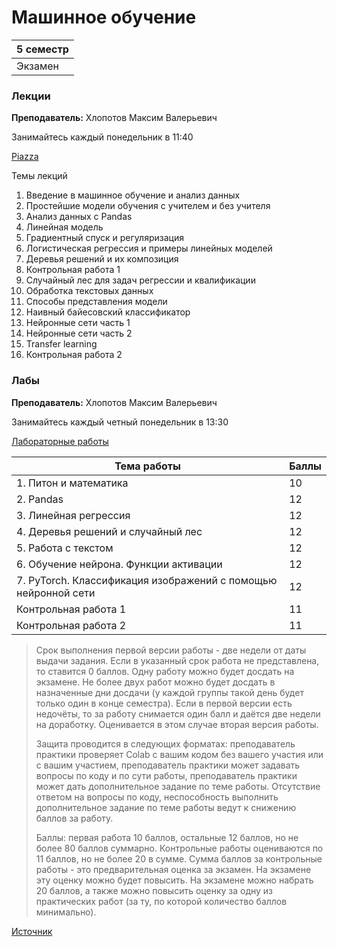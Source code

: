 # Машинное обучение

|5 семестр|
|---|
|Экзамен|

### Лекции

**Преподаватель:** Хлопотов Максим Валерьевич

Занимайтесь каждый понедельник в 11:40

[Piazza](https://piazza.com/niuitmo.ru/fall2021/cs493/resources)

Темы лекций
1. Введение в машинное обучение и анализ данных
2. Простейшие модели обучения с учителем и без учителя
3. Анализ данных с Pandas
4. Линейная модель
5. Градиентный спуск и регуляризация
6. Логистическая регрессия и примеры линейных моделей
7. Деревья решений и их композиция
8. Контрольная работа 1
9. Случайный лес для задач регрессии и квалификации
10. Обработка текстовых данных
11. Способы представления модели
12. Наивный байесовский классификатор
13. Нейронные сети часть 1
14. Нейронные сети часть 2
15. Transfer learning
16. Контрольная работа 2


### Лабы

**Преподаватель:** Хлопотов Максим Валерьевич

Занимайтесь каждый четный понедельник в 13:30

[Лабораторные работы](https://drive.google.com/drive/folders/1QFlrG46Mv3CMaZ1GhjQ579jJ_qbX-MIN)

| Тема работы | Баллы |
| --- | --- |
| 1. Питон и математика | 10 |
| 2. Pandas | 12 |
| 3. Линейная регрессия | 12 |
| 4. Деревья решений и случайный лес | 12 |
| 5. Работа с текстом | 12 |
| 6. Обучение нейрона. Функции активации | 12 |
| 7. PyTorch. Классификация изображений с помощью нейронной сети | 12 |
| Контрольная работа 1 | 11 |
| Контрольная работа 2 | 11 |


>Срок выполнения первой версии работы - две недели от даты выдачи задания. Если в указанный срок работа не представлена, то ставится 0 баллов. Одну работу можно будет досдать на экзамене. Не более двух работ можно будет досдать в назначенные дни досдачи (у каждой группы такой день будет только один в конце семестра).
>Если в первой версии есть недочёты, то за работу снимается один балл и даётся две недели на доработку. Оценивается в этом случае вторая версия работы. 
>
>Защита проводится в следующих форматах: преподаватель практики проверяет Colab с вашим кодом без вашего участия или с вашим участием, преподаватель практики может задавать вопросы по коду и по сути работы, преподаватель практики может дать дополнительное задание по теме работы. Отсутствие ответом на вопросы по коду, неспособность выполнить дополнительное задание по теме работы ведут к снижению баллов за работу.
>
>Баллы: первая работа 10 баллов, остальные 12 баллов, но не более 80 баллов суммарно.
>Контрольные работы оцениваются по 11 баллов, но не более 20 в сумме. Сумма баллов за контрольные работы - это предварительная оценка за экзамен. На экзамене эту оценку можно будет повысить. На экзамене можно набрать 20 баллов, а также можно повысить оценку за одну из практических работ (за ту, по которой количество баллов минимально).

[Источник](https://docs.google.com/document/d/1IQtwOtEIDEaAj_drHIryAvLYsesUgeaZiV126gSZXm8/edit)
